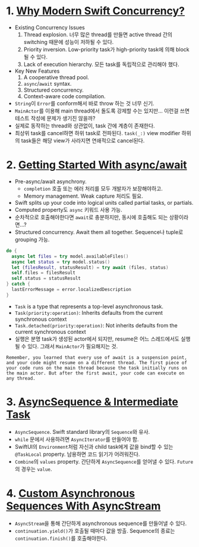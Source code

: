 # 1. [Why Modern Swift Concurrency?](https://www.raywenderlich.com/books/modern-concurrency-in-swift/v1.0/chapters/1-why-modern-swift-concurrency)
- Existing Concurrency Issues
  1. Thread explosion. 너무 많은 thread를 만들면 active thread 간의 switching 때문에 성능이 저하될 수 있다.
  2. Priority inversion. Low-priority task가 high-priority task에 의해 block 될 수 있다.
  3. Lack of execution hierarchy. 모든 task를 독립적으로 관리해야 했다.
- Key New Features
  1. A cooperative thread pool.
  2. `async`/`await` syntax.
  3. Structured concurrency.
  4. Context-aware code compilation.
- `String`이 `Error`를 conform해서 바로 throw 하는 것 너무 신기.
- `MainActor`를 이용해 main thread에서 돌도록 강제할 수는 있지만... 이런걸 쓰면 테스트 작성에 문제가 생기진 않을까?
- 실제로 동작하는 thread와 상관없이, task 간에 계층이 존재한다.
- 최상위 task를 cancel하면 하위 task로 전파된다. `task(_:)` view modifier 하위의 task들은 해당 view가 사라지면 연쇄적으로 cancel된다.

# 2. [Getting Started With async/await](https://www.raywenderlich.com/books/modern-concurrency-in-swift/v1.0/chapters/2-getting-started-with-async-await)
- Pre-async/await asynchrony. 
  - `completion` 호출 또는 에러 처리를 모두 개발자가 보장해야하고. 
  - Memory management. Weak capture 처리도 필요.
- Swift splits up your code into logical units called partial tasks, or partials.
- Computed property도 `async` 키워드 사용 가능.
- 순차적으로 호출해야한다면 `await`로 충분하지만, 동시에 호출해도 되는 상황이라면...? 
- Structured concurrency. Await them all together. Sequence나 tuple로 grouping 가능.
```Swift
do {
  async let files = try model.availableFiles()
  async let status = try model.status()
  let (filesResult, statusResult) = try await (files, status)
  self.files = filesResult
  self.status = statusResult
} catch {
  lastErrorMessage = error.localizedDescription
}
```
- `Task` is a type that represents a top-level asynchronous task.
- `Task(priority:operation)`: Inherits defaults from the current synchronous context
- `Task.detached(priority:operation)`: Not inherits defaults from the current synchronous context
- 실행은 분명 task가 생성된 actor에서 되지만, resume은 어느 스레드에서도 실행될 수 있다. 그래서 `MainActor`가 필요해지는 것.
```
Remember, you learned that every use of await is a suspension point, and your code might resume on a different thread. The first piece of your code runs on the main thread because the task initially runs on the main actor. But after the first await, your code can execute on any thread.
```

# 3. [AsyncSequence & Intermediate Task](https://www.raywenderlich.com/books/modern-concurrency-in-swift/v1.0/chapters/3-asyncsequence-intermediate-task)
- `AsyncSequence`. Swift standard library의 `Sequence`와 유사.
- `while` 문에서 사용하려면 `AsyncIterator`를 만들어야 함.
- SwiftUI의 `Environment`처럼 자신과 child task에게 값을 bind할 수 있는 `@TaskLocal` property. 남용하면 코드 읽기가 어려워진다.
- `Combine`의 `values` property. 간단하게 `AsyncSequence`를 얻어낼 수 있다. `Future`의 경우는 `value`.

# 4. [Custom Asynchronous Sequences With AsyncStream](https://www.raywenderlich.com/books/modern-concurrency-in-swift/v1.0/chapters/4-custom-asynchronous-sequences-with-asyncstream)
- `AsyncStream`을 통해 간단하게 asynchronous sequence를 만들어낼 수 있다.
- `continuation.yield()`가 호출될 때마다 값을 방출. Sequence의 종료는 `continuation.finish()`를 호출해야한다.
